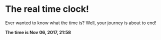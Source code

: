# The real time clock!

Ever wanted to know what the time is? Well, your journey is about to end!

**The time is Nov 06, 2017, 21:58**